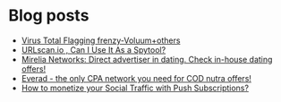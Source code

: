 # Blog posts
<!-- BLOG-POST-LIST:START -->
- [Virus Total Flagging frenzy-Voluum+others](https://afflift.com/f/threads/virus-total-flagging-frenzy-voluum-others.10293/)
- [URLscan.io , Can I Use It As a Spytool?](https://afflift.com/f/threads/urlscan-io-can-i-use-it-as-a-spytool.10144/)
- [Mirelia Networks: Direct advertiser in dating. Check in-house dating offers!](https://afflift.com/f/threads/mirelia-networks-direct-advertiser-in-dating-check-in-house-dating-offers.10022/)
- [Everad - the only CPA network you need for COD nutra offers!](https://afflift.com/f/threads/everad-the-only-cpa-network-you-need-for-cod-nutra-offers.7700/)
- [How to monetize your Social Traffic with Push Subscriptions?](https://afflift.com/f/threads/how-to-monetize-your-social-traffic-with-push-subscriptions.10271/)
<!-- BLOG-POST-LIST:END -->
